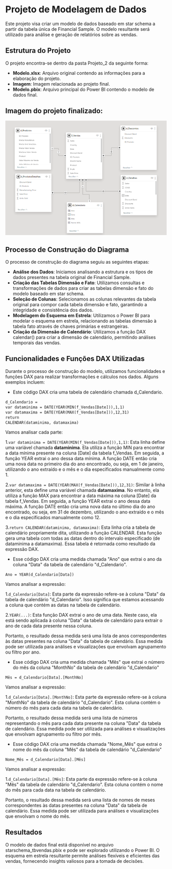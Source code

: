 # Projeto de Modelagem de Dados
Este projeto visa criar um modelo de dados baseado em star schema a partir da tabela única de Financial Sample. O modelo resultante será utilizado para análise e geração de relatórios sobre as vendas.

## Estrutura do Projeto
O projeto encontra-se dentro da pasta Projeto_2 da seguinte forma:

- **Modelo.xlsx**: Arquivo original contendo as informações para a elaboração do projeto.
- **Imagem**: Imagem relacionada ao projeto final.
- **Modelo.pbix**: Arquivo principal do Power BI contendo o modelo de dados final.

## Imagem do projeto finalizado:
![projeto_starschema_tbvendas](https://github.com/alexlaudiano/power_bi_analyst/blob/main/Modulo_4/Desafio_Projeto/Projeto_2/starschema_vendas.png)

## Processo de Construção do Diagrama
O processo de construção do diagrama seguiu as seguintes etapas:
- **Análise dos Dados**: Iniciamos analisando a estrutura e os tipos de dados presentes na tabela original de Financial Sample.
- **Criação das Tabelas Dimensão e Fato**: Utilizamos consultas e transformações de dados para criar as tabelas dimensão e fato do modelo baseado em star schema.
- **Seleção de Colunas**: Selecionamos as colunas relevantes da tabela original para compor cada tabela dimensão e fato, garantindo a integridade e consistência dos dados.
- **Modelagem do Esquema em Estrela**: Utilizamos o Power BI para modelar o esquema em estrela, relacionando as tabelas dimensão à tabela fato através de chaves primárias e estrangeiras.
- **Criação da Dimensão de Calendário**: Utilizamos a função DAX calendar() para criar a dimensão de calendário, permitindo análises temporais das vendas.

## Funcionalidades e Funções DAX Utilizadas
Durante o processo de construção do modelo, utilizamos funcionalidades e funções DAX para realizar transformações e cálculos nos dados. Alguns exemplos incluem:

- Este código DAX cria uma tabela de calendário chamada d_Calendario.
```
d_Calendario = 
var dataminima = DATE(YEAR(MIN(f_Vendas[Date])),1,1)
var datamaxima = DATE(YEAR(MAX(f_Vendas[Date])),12,31)
return
CALENDAR(dataminima, datamaxima)
```
Vamos analisar cada parte:

1.`var dataminima = DATE(YEAR(MIN(f_Vendas[Date])),1,1)`: Esta linha define uma variável chamada **dataminima**. Ela utiliza a função MIN para encontrar a data mínima presente na coluna [Date] da tabela f_Vendas. Em seguida, a função YEAR extrai o ano dessa data mínima. A função DATE então cria uma nova data no primeiro dia do ano encontrado, ou seja, em 1 de janeiro, utilizando o ano extraído e o mês e o dia especificados manualmente como 1.

2.`var datamaxima = DATE(YEAR(MAX(f_Vendas[Date])),12,31)`: Similar à linha anterior, esta define uma variável chamada **datamaxima**. No entanto, ela utiliza a função MAX para encontrar a data máxima na coluna [Date] da tabela f_Vendas. Em seguida, a função YEAR extrai o ano dessa data máxima. A função DATE então cria uma nova data no último dia do ano encontrado, ou seja, em 31 de dezembro, utilizando o ano extraído e o mês e o dia especificados manualmente como 12.

3.`return CALENDAR(dataminima, datamaxima)`: Esta linha cria a tabela de calendário propriamente dita, utilizando a função CALENDAR. Esta função gera uma tabela com todas as datas dentro do intervalo especificado (de dataminima a datamaxima). Essa tabela é retornada como resultado da expressão DAX.

- Esse código DAX cria uma medida chamada "Ano" que extrai o ano da coluna "Data" da tabela de calendário "d_Calendario".
```
Ano = YEAR(d_Calendario[Data])
```
Vamos analisar a expressão:

1.`d_Calendario[Data]`: Esta parte da expressão refere-se à coluna "Data" da tabela de calendário "d_Calendario". Isso significa que estamos acessando a coluna que contém as datas na tabela de calendário.

2.`YEAR(...)`: Esta função DAX extrai o ano de uma data. Neste caso, ela está sendo aplicada à coluna "Data" da tabela de calendário para extrair o ano de cada data presente nessa coluna.

Portanto, o resultado dessa medida será uma lista de anos correspondentes às datas presentes na coluna "Data" da tabela de calendário. Essa medida pode ser utilizada para análises e visualizações que envolvam agrupamento ou filtro por ano.

- Esse código DAX cria uma medida chamada "Mês" que extrai o número do mês da coluna "MonthNo" da tabela de calendário "d_Calendario"
```
Mês = d_Calendario[Data].[MonthNo]
```
Vamos analisar a expressão:

1.`d_Calendario[Data].[MonthNo]`: Esta parte da expressão refere-se à coluna "MonthNo" da tabela de calendário "d_Calendario". Esta coluna contém o número do mês para cada data na tabela de calendário.

Portanto, o resultado dessa medida será uma lista de números representando o mês para cada data presente na coluna "Data" da tabela de calendário. Essa medida pode ser utilizada para análises e visualizações que envolvam agrupamento ou filtro por mês.

- Esse código DAX cria uma medida chamada "Nome_Mês" que extrai o nome do mês da coluna "Mês" da tabela de calendário "d_Calendario"
```
Nome_Mês = d_Calendario[Data].[Mês]
```
Vamos analisar a expressão:

1.`d_Calendario[Data].[Mês]`: Esta parte da expressão refere-se à coluna "Mês" da tabela de calendário "d_Calendario". Esta coluna contém o nome do mês para cada data na tabela de calendário.

Portanto, o resultado dessa medida será uma lista de nomes de meses correspondentes às datas presentes na coluna "Data" da tabela de calendário. Essa medida pode ser utilizada para análises e visualizações que envolvam o nome do mês.

## Resultados
O modelo de dados final está disponível no arquivo starschema_tbvendas.pbix e pode ser explorado utilizando o Power BI. O esquema em estrela resultante permite análises flexíveis e eficientes das vendas, fornecendo insights valiosos para a tomada de decisões.
